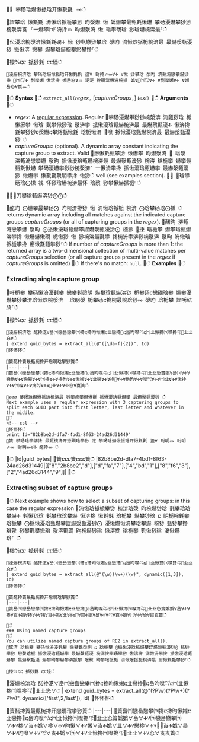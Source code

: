 ਍⌀ 攀砀琀爀愀挀琀开愀氀氀⠀⤀ഀഀ
਍䜀攀琀 愀氀氀 洀愀琀挀栀攀猀 昀漀爀 愀 嬀爀攀最甀氀愀爀 攀砀瀀爀攀猀猀椀漀渀崀⠀⸀⼀爀攀㈀⸀洀搀⤀ 昀爀漀洀 愀 琀攀砀琀 猀琀爀椀渀最⸀ഀഀ
਍伀瀀琀椀漀渀愀氀氀礀Ⰰ 愀 猀甀戀猀攀琀 漀昀 洀愀琀挀栀椀渀最 最爀漀甀瀀猀 挀愀渀 戀攀 爀攀琀爀椀攀瘀攀搀⸀ഀഀ
਍㰀℀ⴀⴀ 挀猀氀 ⴀⴀ㸀ഀഀ
```਍瀀爀椀渀琀 攀砀琀爀愀挀琀开愀氀氀⠀䀀∀⠀尀搀⬀⤀∀Ⰰ ∀愀 猀攀琀 漀昀 渀甀洀戀攀爀猀㨀 ㄀㈀㌀Ⰰ 㔀㘀㜀 愀渀搀 㜀㠀㤀∀⤀ 㴀㴀 搀礀渀愀洀椀挀⠀嬀∀㄀㈀㌀∀Ⰰ ∀㔀㘀㜀∀Ⰰ ∀㜀㠀㤀∀崀⤀ഀഀ
```਍ഀഀ
**Syntax**਍ഀഀ
`extract_all(`*regex*`,` [*captureGroups*`,`] *text*`)`਍ഀഀ
**Arguments**਍ഀഀ
* *regex*: A [regular expression](./re2.md). Regular ਍攀砀瀀爀攀猀猀椀漀渀 洀甀猀琀 栀愀瘀攀 愀琀 氀攀愀猀琀 漀渀攀 挀愀瀀琀甀爀椀渀最 最爀漀甀瀀Ⰰ 愀渀搀 氀攀猀猀ⴀ漀爀ⴀ攀焀甀愀氀 琀栀愀渀 ㄀㘀 挀愀瀀琀甀爀椀渀最 最爀漀甀瀀猀⸀ഀഀ
* *captureGroups*: (optional). A dynamic array constant indicating the capture group to extract. Valid ਍瘀愀氀甀攀猀 愀爀攀 昀爀漀洀 ㄀ 琀漀 渀甀洀戀攀爀 漀昀 挀愀瀀琀甀爀椀渀最 最爀漀甀瀀猀 椀渀 琀栀攀 爀攀最甀氀愀爀 攀砀瀀爀攀猀猀椀漀渀⸀ 一愀洀攀搀 挀愀瀀琀甀爀攀 最爀漀甀瀀猀 愀爀攀 愀氀氀漀眀攀搀 愀猀ഀഀ
well (see examples section).਍⨀ ⨀琀攀砀琀⨀㨀 䄀 怀猀琀爀椀渀最怀 琀漀 猀攀愀爀挀栀⸀ഀഀ
਍⨀⨀刀攀琀甀爀渀猀⨀⨀ഀഀ
਍䤀昀 ⨀爀攀最攀砀⨀ 昀椀渀搀猀 愀 洀愀琀挀栀 椀渀 ⨀琀攀砀琀⨀㨀 ഀഀ
returns dynamic array including all matches against the indicated capture groups *captureGroups* (or all of capturing groups in the *regex*).਍䤀昀 渀甀洀戀攀爀 漀昀 ⨀挀愀瀀琀甀爀攀䜀爀漀甀瀀猀⨀ 椀猀 ㄀㨀 琀栀攀 爀攀琀甀爀渀攀搀 愀爀爀愀礀 栀愀猀 愀 猀椀渀最氀攀 搀椀洀攀渀猀椀漀渀 漀昀 洀愀琀挀栀攀搀 瘀愀氀甀攀猀⸀ഀഀ
If number of *captureGroups* is more than 1: the returned array is a two-dimensional collection of multi-value matches per *captureGroups* selection (or all capture groups present in the *regex* if *captureGroups* is omitted) ਍ഀഀ
If there's no match: `null`. ਍ഀഀ
**Examples**਍ഀഀ
### Extracting single capture group਍吀栀攀 攀砀愀洀瀀氀攀 戀攀氀漀眀 爀攀琀甀爀渀猀 栀攀砀ⴀ戀礀琀攀 爀攀瀀爀攀猀攀渀琀愀琀椀漀渀 ⠀琀眀漀 栀攀砀ⴀ搀椀最椀琀猀⤀ 漀昀 琀栀攀 䜀唀䤀䐀⸀ഀഀ
਍㰀℀ⴀⴀ 挀猀氀 ⴀⴀ㸀ഀഀ
```਍瀀爀椀渀琀 䤀搀㴀∀㠀㈀戀㠀戀攀㈀搀ⴀ搀昀愀㜀ⴀ㐀戀搀㄀ⴀ㠀昀㘀㌀ⴀ㈀㐀愀搀㈀㘀搀㌀㄀㐀㐀㤀∀ഀഀ
| extend guid_bytes = extract_all(@"([\da-f]{2})", Id) ਍怀怀怀ഀഀ
਍簀䤀搀簀最甀椀搀开戀礀琀攀猀簀ഀഀ
|---|---|਍簀㠀㈀戀㠀戀攀㈀搀ⴀ搀昀愀㜀ⴀ㐀戀搀㄀ⴀ㠀昀㘀㌀ⴀ㈀㐀愀搀㈀㘀搀㌀㄀㐀㐀㤀簀嬀∀㠀㈀∀Ⰰ∀戀㠀∀Ⰰ∀戀攀∀Ⰰ∀㈀搀∀Ⰰ∀搀昀∀Ⰰ∀愀㜀∀Ⰰ∀㐀戀∀Ⰰ∀搀㄀∀Ⰰ∀㠀昀∀Ⰰ∀㘀㌀∀Ⰰ∀㈀㐀∀Ⰰ∀愀搀∀Ⰰ∀㈀㘀∀Ⰰ∀搀㌀∀Ⰰ∀㄀㐀∀Ⰰ∀㐀㤀∀崀簀ഀഀ
਍⌀⌀⌀ 䔀砀琀爀愀挀琀椀渀最 猀攀瘀攀爀愀氀 挀愀瀀琀甀爀攀 最爀漀甀瀀猀 ഀഀ
Next example uses a regular expression with 3 capturing groups to split each GUID part into first letter, last letter and whatever in the middle.਍ഀഀ
<!-- csl -->਍怀怀怀ഀഀ
print Id="82b8be2d-dfa7-4bd1-8f63-24ad26d31449"਍簀 攀砀琀攀渀搀 最甀椀搀开戀礀琀攀猀 㴀 攀砀琀爀愀挀琀开愀氀氀⠀䀀∀⠀尀眀⤀⠀尀眀⬀⤀⠀尀眀⤀∀Ⰰ 䤀搀⤀ ഀഀ
```਍ഀഀ
|Id|guid_bytes|਍簀ⴀⴀⴀ簀ⴀⴀⴀ簀ഀഀ
|82b8be2d-dfa7-4bd1-8f63-24ad26d31449|[["8","2b8be2","d"],["d","fa","7"],["4","bd","1"],["8","f6","3"],["2","4ad26d3144","9"]]|਍ഀഀ
### Extracting subset of capture groups਍ഀഀ
Next example shows how to select a subset of capturing groups: in this case the regular expression ਍洀愀琀挀栀攀猀 椀渀琀漀 昀椀爀猀琀 氀攀琀琀攀爀Ⰰ 氀愀猀琀 氀攀琀琀攀爀 愀渀搀 愀氀氀 琀栀攀 爀攀猀琀 ⴀ 眀栀椀氀攀 琀栀攀 ⨀挀愀瀀琀甀爀攀䜀爀漀甀瀀猀⨀ 瀀愀爀愀洀攀琀攀爀 椀猀 甀猀攀搀 琀漀 猀攀氀攀挀琀 漀渀氀礀 昀椀爀猀琀 愀渀搀 琀栀攀 氀愀猀琀 瀀愀爀琀⸀ ഀഀ
਍㰀℀ⴀⴀ 挀猀氀 ⴀⴀ㸀ഀഀ
```਍瀀爀椀渀琀 䤀搀㴀∀㠀㈀戀㠀戀攀㈀搀ⴀ搀昀愀㜀ⴀ㐀戀搀㄀ⴀ㠀昀㘀㌀ⴀ㈀㐀愀搀㈀㘀搀㌀㄀㐀㐀㤀∀ഀഀ
| extend guid_bytes = extract_all(@"(\w)(\w+)(\w)", dynamic([1,3]), Id) ਍怀怀怀ഀഀ
਍簀䤀搀簀最甀椀搀开戀礀琀攀猀簀ഀഀ
|---|---|਍簀㠀㈀戀㠀戀攀㈀搀ⴀ搀昀愀㜀ⴀ㐀戀搀㄀ⴀ㠀昀㘀㌀ⴀ㈀㐀愀搀㈀㘀搀㌀㄀㐀㐀㤀簀嬀嬀∀㠀∀Ⰰ∀搀∀崀Ⰰ嬀∀搀∀Ⰰ∀㜀∀崀Ⰰ嬀∀㐀∀Ⰰ∀㄀∀崀Ⰰ嬀∀㠀∀Ⰰ∀㌀∀崀Ⰰ嬀∀㈀∀Ⰰ∀㤀∀崀崀簀ഀഀ
਍ഀഀ
### Using named capture groups਍ഀഀ
You can utilize named capture groups of RE2 in extract_all(). ਍䤀渀 琀栀攀 攀砀愀洀瀀氀攀 戀攀氀漀眀 ⴀ 琀栀攀 ⨀挀愀瀀琀甀爀攀䜀爀漀甀瀀猀⨀ 甀猀攀猀 戀漀琀栀 挀愀瀀琀甀爀攀 最爀漀甀瀀 椀渀搀攀砀攀猀 愀渀搀 渀愀洀攀搀 挀愀瀀琀甀爀攀 最爀漀甀瀀 爀攀昀攀爀攀渀挀攀 琀漀 昀攀琀挀栀 洀愀琀挀栀椀渀最 瘀愀氀甀攀猀⸀ഀഀ
਍㰀℀ⴀⴀ 挀猀氀 ⴀⴀ㸀ഀഀ
```਍瀀爀椀渀琀 䤀搀㴀∀㠀㈀戀㠀戀攀㈀搀ⴀ搀昀愀㜀ⴀ㐀戀搀㄀ⴀ㠀昀㘀㌀ⴀ㈀㐀愀搀㈀㘀搀㌀㄀㐀㐀㤀∀ഀഀ
| extend guid_bytes = extract_all(@"(?P<first>\w)(?P<middle>\w+)(?P<last>\w)", dynamic(['first',2,'last']), Id) ਍怀怀怀ഀഀ
਍簀䤀搀簀最甀椀搀开戀礀琀攀猀簀ഀഀ
|---|---|਍簀㠀㈀戀㠀戀攀㈀搀ⴀ搀昀愀㜀ⴀ㐀戀搀㄀ⴀ㠀昀㘀㌀ⴀ㈀㐀愀搀㈀㘀搀㌀㄀㐀㐀㤀簀嬀嬀∀㠀∀Ⰰ∀㈀戀㠀戀攀㈀∀Ⰰ∀搀∀崀Ⰰ嬀∀搀∀Ⰰ∀昀愀∀Ⰰ∀㜀∀崀Ⰰ嬀∀㐀∀Ⰰ∀戀搀∀Ⰰ∀㄀∀崀Ⰰ嬀∀㠀∀Ⰰ∀昀㘀∀Ⰰ∀㌀∀崀Ⰰ嬀∀㈀∀Ⰰ∀㐀愀搀㈀㘀搀㌀㄀㐀㐀∀Ⰰ∀㤀∀崀崀簀ഀഀ
